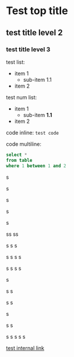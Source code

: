 Test top title
==============

test title level 2
------------------

### test title level 3

test list:
- item 1
    - sub-item 1.1
- item 2

test num list:
* item 1
    * sub-item __1.1__
* item 2

code inline: `test code`

code multiline:

```sql
select *
from table
where 1 between 1 and 2
```

s

s

s

s

s

ss
ss


s
s
s

s
s
s
s

s
s
s
s



s

s
s

s
s

s


s
s

s
s
s
s
s



[test internal link](#test-title-level-3)


